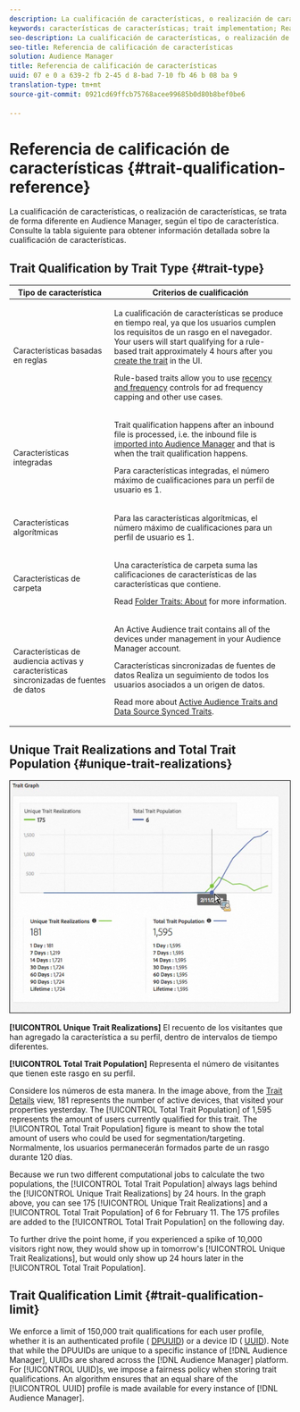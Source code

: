 ```yaml
---
description: La cualificación de características, o realización de características, se trata de forma diferente en Audience Manager, según el tipo de característica. Consulte la tabla siguiente para obtener información detallada sobre la cualificación de características.
keywords: características de características; trait implementation; Realización de características únicas; UTR; Población total de características; TTP
seo-description: La cualificación de características, o realización de características, se trata de forma diferente en Audience Manager, según el tipo de característica. Consulte la tabla siguiente para obtener información detallada sobre la cualificación de características.
seo-title: Referencia de calificación de características
solution: Audience Manager
title: Referencia de calificación de características
uuid: 07 e 0 a 639-2 fb 2-45 d 8-bad 7-10 fb 46 b 08 ba 9
translation-type: tm+mt
source-git-commit: 0921cd69ffcb75768acee99685b0d80b8bef0be6

---
```



# Referencia de calificación de características {#trait-qualification-reference}

La cualificación de características, o realización de características, se trata de forma diferente en Audience Manager, según el tipo de característica. Consulte la tabla siguiente para obtener información detallada sobre la cualificación de características.

## Trait Qualification by Trait Type {#trait-type}

<table id="table_14CD705F376B44EEA9A6C011984356F0"> 
 <thead> 
  <tr> 
   <th colname="col1" class="entry"> Tipo de característica </th> 
   <th colname="col2" class="entry"> Criterios de cualificación </th> 
  </tr> 
 </thead>
 <tbody> 
  <tr> 
   <td colname="col1"> <p>Características basadas en reglas </p> </td> 
   <td colname="col2"> <p>La cualificación de características se produce en tiempo real, ya que los usuarios cumplen los requisitos de un rasgo en el navegador. Your users will start qualifying for a rule-based trait approximately 4 hours after you <a href="../../features/traits/create-onboarded-rule-based-traits.md#create-rules-based-or-onboarded-traits"> create the trait</a> in the UI. </p> <p>Rule-based traits allow you to use <a href="../../features/segments/recency-and-frequency.md"> recency and frequency</a> controls for ad frequency capping and other use cases. </p> </td> 
  </tr> 
  <tr> 
   <td colname="col1"> <p>Características integradas </p> </td> 
   <td colname="col2"> <p>Trait qualification happens after an inbound file is processed, i.e. the inbound file is <a href="../../faq/faq-inbound-data-ingestion.md"> imported into Audience Manager</a> and that is when the trait qualification happens. </p> <p> Para características integradas, el número máximo de cualificaciones para un perfil de usuario es 1. </p> </td> 
  </tr> 
  <tr> 
   <td colname="col1"> <p>Características algorítmicas </p> </td> 
   <td colname="col2"> <p>Para las características algorítmicas, el número máximo de cualificaciones para un perfil de usuario es 1. </p> </td> 
  </tr> 
  <tr> 
   <td colname="col1"> <p>Características de carpeta </p> </td> 
   <td colname="col2"> <p>Una característica de carpeta suma las calificaciones de características de las características que contiene. </p> <p>Read <a href="../../features/traits/about-folder-traits.md"> Folder Traits: About</a> for more information. </p> </td> 
  </tr>
  <tr> 
   <td colname="col1"> <p>Características de audiencia activas y características sincronizadas de fuentes de datos </p> </td> 
   <td colname="col2"> <p>An <span class="wintitle"> Active Audience</span> trait contains all of the devices under management in your <span class="wintitle"> Audience Manager</span> account. </p> <p><span class="wintitle"> Características sincronizadas de fuentes de datos</span> Realiza un seguimiento de todos los usuarios asociados a un origen de datos. </p> <p>Read more about <a href="../../features/traits/client-activity-synced-audience-traits.md"> Active Audience Traits and Data Source Synced Traits</a>. </p> </td>
  </tr>
 </tbody>
</table>

## Unique Trait Realizations and Total Trait Population {#unique-trait-realizations}

![](assets/utr-ttp1.png)

**[!UICONTROL Unique Trait Realizations]** El recuento de los visitantes que han agregado la característica a su perfil, dentro de intervalos de tiempo diferentes.

**[!UICONTROL Total Trait Population]** Representa el número de visitantes que tienen este rasgo en su perfil.

Considere los números de esta manera. In the image above, from the [Trait Details](../../features/traits/trait-details-page.md) view, 181 represents the number of active devices, that visited your properties yesterday. The [!UICONTROL Total Trait Population] of 1,595 represents the amount of users currently qualified for this trait. The [!UICONTROL Total Trait Population] figure is meant to show the total amount of users who could be used for segmentation/targeting. Normalmente, los usuarios permanecerán formados parte de un rasgo durante 120 días.

Because we run two different computational jobs to calculate the two populations, the [!UICONTROL Total Trait Population] always lags behind the [!UICONTROL Unique Trait Realizations] by 24 hours. In the graph above, you can see 175 [!UICONTROL Unique Trait Realizations] and a [!UICONTROL Total Trait Population] of 6 for February 11. The 175 profiles are added to the [!UICONTROL Total Trait Population] on the following day.

To further drive the point home, if you experienced a spike of 10,000 visitors right now, they would show up in tomorrow's [!UICONTROL Unique Trait Realizations], but would only show up 24 hours later in the [!UICONTROL Total Trait Population].

## Trait Qualification Limit {#trait-qualification-limit}

We enforce a limit of 150,000 trait qualifications for each user profile, whether it is an authenticated profile ( [DPUUID](../../reference/ids-in-aam.md)) or a device ID ( [UUID](../../reference/ids-in-aam.md)). Note that while the DPUUIDs are unique to a specific instance of [!DNL Audience Manager], UUIDs are shared across the [!DNL Audience Manager] platform. For [!UICONTROL UUID]s, we impose a fairness policy when storing trait qualifications. An algorithm ensures that an equal share of the [!UICONTROL UUID] profile is made available for every instance of [!DNL Audience Manager].
